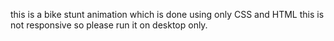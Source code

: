 this is a bike stunt animation which is done using only CSS and HTML this is not responsive so please run it on desktop only.
